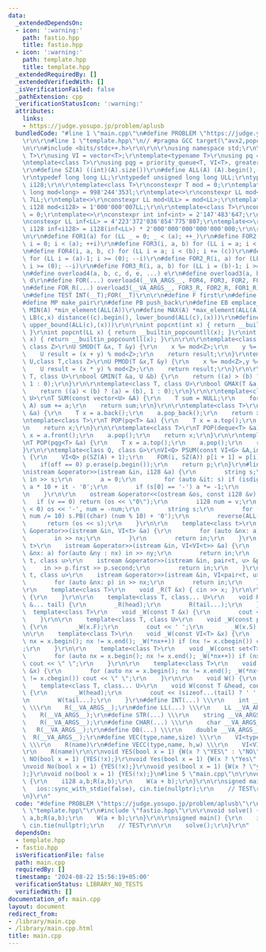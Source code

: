 ```yaml
---
data:
  _extendedDependsOn:
  - icon: ':warning:'
    path: fastio.hpp
    title: fastio.hpp
  - icon: ':warning:'
    path: template.hpp
    title: template.hpp
  _extendedRequiredBy: []
  _extendedVerifiedWith: []
  _isVerificationFailed: false
  _pathExtension: cpp
  _verificationStatusIcon: ':warning:'
  attributes:
    links:
    - https://judge.yosupo.jp/problem/aplusb
  bundledCode: "#line 1 \"main.cpp\"\n#define PROBLEM \"https://judge.yosupo.jp/problem/aplusb\"\
    \r\n\r\n#line 1 \"template.hpp\"\n// #pragma GCC target(\"avx2,popcnt\")\r\n\r\
    \n\r\n#include <bits/stdc++.h>\r\n\r\n\r\nusing namespace std;\r\n\r\ntemplate<typename\
    \ T>\r\nusing VI = vector<T>;\r\ntemplate<typename T>\r\nusing pq = priority_queue<T>;\r\
    \ntemplate<class T>\r\nusing pqg = priority_queue<T, VI<T>, greater<int> >;\r\n\
    \r\n#define SZ(A) ((int)(A).size())\r\n#define ALL(A) (A).begin(),(A).end()\r\n\
    \r\ntypedef long long LL;\r\ntypedef unsigned long long ULL;\r\ntypedef __int128\
    \ i128;\r\n\r\ntemplate<class T>\r\nconstexpr T mod = 0;\r\ntemplate<>\r\nconstexpr\
    \ long mod<long> = 998'244'353l;\r\ntemplate<>\r\nconstexpr LL mod<LL> = 1e9 +\
    \ 7LL;\r\ntemplate<>\r\nconstexpr LL mod<ULL> = mod<LL>;\r\ntemplate<>\r\nconstexpr\
    \ i128 mod<i128> = 1'000'000'007LL;\r\n\r\ntemplate<class T>\r\nconstexpr T inf\
    \ = 0;\r\ntemplate<>\r\nconstexpr int inf<int> = 2'147'483'647;\r\ntemplate<>\r\
    \nconstexpr LL inf<LL> = 4'223'372'036'854'775'807;\r\ntemplate<>\r\nconstexpr\
    \ i128 inf<i128> = i128(inf<LL>) * 2'000'000'000'000'000'000;\r\n\r\n// https://trap.jp/post/1224/\r\
    \n\r\n#define FOR1(a) for (LL _ = 0; _ < (a); ++_)\r\n#define FOR2(i, a) for (LL\
    \ i = 0; i < (a); ++i)\r\n#define FOR3(i, a, b) for (LL i = a; i < (b); ++i)\r\
    \n#define FOR4(i, a, b, c) for (LL i = a; i < (b); i += (c))\r\n#define FOR1_R(a)\
    \ for (LL i = (a)-1; i >= (0); --i)\r\n#define FOR2_R(i, a) for (LL i = (a)-1;\
    \ i >= (0); --i)\r\n#define FOR3_R(i, a, b) for (LL i = (b)-1; i >= (a); --i)\r\
    \n#define overload4(a, b, c, d, e, ...) e\r\n#define overload3(a, b, c, d, ...)\
    \ d\r\n#define FOR(...) overload4(__VA_ARGS__, FOR4, FOR3, FOR2, FOR1)(__VA_ARGS__)\r\
    \n#define FOR_R(...) overload3(__VA_ARGS__, FOR3_R, FOR2_R, FOR1_R)(__VA_ARGS__)\r\
    \n#define TEST INT(__T);FOR(__T)\r\n\r\n#define F first\r\n#define S second\r\n\
    #define MP make_pair\r\n#define PB push_back\r\n#define EB emplace_back\r\n#define\
    \ MIN(A) *min_element(ALL(A))\r\n#define MAX(A) *max_element(ALL(A))\r\n#define\
    \ LB(c,x) distance((c).begin(), lower_bound(ALL(c),(x)))\r\n#define UB(c,x) distance((c).begin(),\
    \ upper_bound(ALL(c),(x)))\r\n\r\nint popcnt(int x) { return __builtin_popcount(x);\
    \ }\r\nint popcnt(LL x) { return __builtin_popcountll(x); }\r\nint popcnt(ULL\
    \ x) { return __builtin_popcountll(x); }\r\n\r\n\r\ntemplate<class U, class T,\
    \ class Z>\r\nU SMOD(T &x, T &y) {\r\n    x %= mod<Z>;\r\n    y %= mod<Z>;\r\n\
    \    U result = (x + y) % mod<Z>;\r\n    return result;\r\n}\r\ntemplate<class\
    \ U,class T,class Z>\r\nU PMOD(T &x,T &y) {\r\n    x %= mod<Z>,y %= mod<Z>;\r\n\
    \    U result = (x * y) % mod<Z>;\r\n    return result;\r\n}\r\n\r\ntemplate<class\
    \ T, class U>\r\nbool GMIN(T &a, U &b) {\r\n    return ((a) > (b) ? (a) = (b),\
    \ 1 : 0);\r\n}\r\n\r\ntemplate<class T, class U>\r\nbool GMAX(T &a, U &b) {\r\n\
    \    return ((a) < (b) ? (a) = (b), 1 : 0);\r\n}\r\n\r\ntemplate<class T, class\
    \ U>\r\nT SUM(const vector<U> &A) {\r\n    T sum = NULL;\r\n    for (auto &&a:\
    \ A) sum += a;\r\n    return sum;\r\n}\r\n\r\ntemplate<class T>\r\nT POP(VI<T>\
    \ &a) {\r\n    T x = a.back();\r\n    a.pop_back();\r\n    return x;\r\n}\r\n\r\
    \ntemplate<class T>\r\nT POP(pq<T> &a) {\r\n    T x = a.top();\r\n    a.pop();\r\
    \n    return x;\r\n}\r\n\r\ntemplate<class T>\r\nT POP(deque<T> &a) {\r\n    T\
    \ x = a.front();\r\n    a.pop();\r\n    return x;\r\n}\r\n\r\ntemplate<class T>\r\
    \nT POP(pqg<T> &a) {\r\n    T x = a.top();\r\n    a.pop();\r\n    return x;\r\n\
    }\r\n\r\ntemplate<class Q, class G>\r\nVI<Q> PSUM(const VI<G> &A,int off = 1)\
    \ {\r\n    VI<Q> p(SZ(A) + 1);\r\n    FOR(i, SZ(A)) p[i + 1] = p[i] + A[i];\r\n\
    \    if(off == 0) p.erase(p.begin());\r\n    return p;\r\n}\r\n#line 1 \"fastio.hpp\"\
    \nistream &operator>>(istream &in, i128 &a) {\r\n        string s;\r\n       \
    \ in >> s;\r\n        a = 0;\r\n        for (auto &it: s) if (isdigit(it)) a =\
    \ a * 10 + it - '0';\r\n        if (s[0] == '-') a *= -1;\r\n        return in;\r\
    \n    }\r\n\r\n    ostream &operator<<(ostream &os, const i128 &v) {\r\n     \
    \   if (v == 0) return (os << \"0\");\r\n        i128 num = v;\r\n        if (v\
    \ < 0) os << '-', num = -num;\r\n        string s;\r\n        for (; num > 0;\
    \ num /= 10) s.PB((char) (num % 10) + '0');\r\n        reverse(ALL(s));\r\n  \
    \      return (os << s);\r\n    }\r\n\r\n    template<class t>\r\n    istream\
    \ &operator>>(istream &in, VI<t> &a) {\r\n        for (auto &nx: a) {\r\n    \
    \        in >> nx;\r\n        }\r\n        return in;\r\n    }\r\n    template<class\
    \ t>\r\n    istream &operator>>(istream &in, VI<VI<t>> &a) {\r\n        for (auto\
    \ &nx: a) for(auto &ny : nx) in >> ny;\r\n        return in;\r\n    }\r\n    template<class\
    \ t, class u>\r\n    istream &operator>>(istream &in, pair<t, u> &p) {\r\n   \
    \     in >> p.first >> p.second;\r\n        return in;\r\n    }\r\n    template<class\
    \ t, class u>\r\n    istream &operator>>(istream &in, VI<pair<t, u> > &p) {\r\n\
    \        for (auto &nx: p) in >> nx;\r\n        return in;\r\n    }\r\n\r\n\r\n\
    \r\n    template<class T>\r\n    void _R(T &x) { cin >> x; }\r\n\r\n    void R()\
    \ {\r\n    }\r\n\r\n    template<class T, class... U>\r\n    void R(T &head, U\
    \ &... tail) {\r\n        _R(head);\r\n        R(tail...);\r\n    }\r\n\r\n  \
    \  template<class T>\r\n    void _W(const T &x) {\r\n        cout << (x);\r\n\
    \    }\r\n\r\n    template<class T, class U>\r\n    void _W(const pair<T, U> &x)\
    \ {\r\n        _W(x.F);\r\n        cout << ' ';\r\n        _W(x.S);\r\n    }\r\
    \n\r\n    template<class T>\r\n    void _W(const VI<T> &x) {\r\n        for (auto\
    \ nx = x.begin(); nx != x.end(); _W(*nx++)) if (nx != x.cbegin()) cout << \" \"\
    ;\r\n    }\r\n\r\n    template<class T>\r\n    void _W(const set<T> &x) {\r\n\
    \        for (auto nx = x.begin(); nx != x.end(); _W(*nx++)) if (nx != x.cbegin())\
    \ cout << \" \";\r\n    }\r\n\r\n    template<class T>\r\n    void _W(const multiset<T>\
    \ &x) {\r\n        for (auto nx = x.begin(); nx != x.end(); _W(*nx++)) if (nx\
    \ != x.cbegin()) cout << \" \";\r\n    }\r\n\r\n    void W() {\r\n    }\r\n\r\n\
    \    template<class T, class... U>\r\n    void W(const T &head, const U &... tail)\
    \ {\r\n        _W(head);\r\n        cout << (sizeof...(tail) ? ' ' : '\\n');\r\
    \n        W(tail...);\r\n    }\r\n#define INT(...) \\\r\n    int __VA_ARGS__;\
    \ \\\r\n    R(__VA_ARGS__);\r\n#define LL(...) \\\r\n    LL __VA_ARGS__; \\\r\n\
    \    R(__VA_ARGS__);\r\n#define STR(...) \\\r\n    string __VA_ARGS__; \\\r\n\
    \    R(__VA_ARGS__);\r\n#define CHAR(...) \\\r\n    char __VA_ARGS__; \\\r\n \
    \   R(__VA_ARGS__);\r\n#define DB(...) \\\r\n    double __VA_ARGS__; \\\r\n  \
    \  R(__VA_ARGS__);\r\n#define VEC(type,name,size) \\\r\n    VI<type> name(size);\
    \ \\\r\n    R(name)\r\n#define VECC(type,name, h,w) \\\r\n    VI<VI<type>> name(h,VI<type>(w));\\\
    \r\n    R(name)\r\n\r\nvoid YES(bool x = 1) {W(x ? \"YES\" : \"NO\");}\r\nvoid\
    \ NO(bool x = 1) {YES(!x);}\r\nvoid Yes(bool x = 1) {W(x ? \"Yes\" : \"No\");}\r\
    \nvoid No(bool x = 1) {YES(!x);}\r\nvoid yes(bool x = 1) {W(x ? \"yes\" : \"no\"\
    );}\r\nvoid no(bool x = 1) {YES(!x);}\n#line 5 \"main.cpp\"\n\r\nvoid solve()\
    \ {\r\n    i128 a,b;R(a,b);\r\n    W(a + b);\r\n}\r\n\r\nsigned main() {\r\n \
    \   ios::sync_with_stdio(false), cin.tie(nullptr);\r\n    // TEST\r\n\r\n    solve();\r\
    \n}\r\n"
  code: "#define PROBLEM \"https://judge.yosupo.jp/problem/aplusb\"\r\n\r\n#include\
    \ \"template.hpp\"\r\n#include \"fastio.hpp\"\r\n\r\nvoid solve() {\r\n    i128\
    \ a,b;R(a,b);\r\n    W(a + b);\r\n}\r\n\r\nsigned main() {\r\n    ios::sync_with_stdio(false),\
    \ cin.tie(nullptr);\r\n    // TEST\r\n\r\n    solve();\r\n}\r\n"
  dependsOn:
  - template.hpp
  - fastio.hpp
  isVerificationFile: false
  path: main.cpp
  requiredBy: []
  timestamp: '2024-08-22 15:56:19+05:00'
  verificationStatus: LIBRARY_NO_TESTS
  verifiedWith: []
documentation_of: main.cpp
layout: document
redirect_from:
- /library/main.cpp
- /library/main.cpp.html
title: main.cpp
---
```

